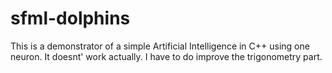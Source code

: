 # sfml-dolphins

This is a demonstrator of a simple Artificial Intelligence in C++ using one neuron.
It doesnt' work actually. I have to do improve the trigonometry part.
